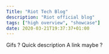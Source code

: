```yaml
---
Title: "Riot Tech Blog"
description: "Riot official blog"
tags: ["high overview", "showcase"]
date: 2020-03-21T19:37:37+01:00
---
```


Gifs ?
Quick description
A link maybe ? 
